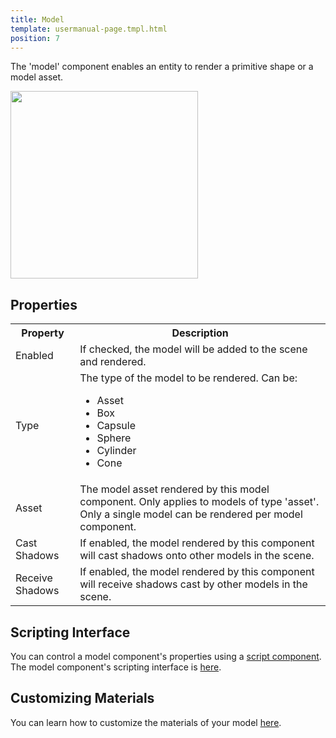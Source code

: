 ```yaml
---
title: Model
template: usermanual-page.tmpl.html
position: 7
---
```


The 'model' component enables an entity to render a primitive shape or a model asset.

<img src="/images/user-manual/components/component-model.jpg" style="width: 300px" />

## Properties

<table class="table table-striped">
    <col class="property-name"></col>
    <col class="property-description"></col>
    <tr><th>Property</th><th>Description</th></tr>
    <tr><td>Enabled</td><td>If checked, the model will be added to the scene and rendered.</td></tr>
    <tr><td>Type</td><td>The type of the model to be rendered. Can be:<ul><li>Asset</li><li>Box</li><li>Capsule</li><li>Sphere</li><li>Cylinder</li><li>Cone</li></ul></td></tr>
    <tr><td>Asset</td><td>The model asset rendered by this model component. Only applies to models of type 'asset'. Only a single model can be rendered per model component.</td></tr>
    <tr><td>Cast Shadows</td><td>If enabled, the model rendered by this component will cast shadows onto other models in the scene.</td></tr>
    <tr><td>Receive Shadows</td><td>If enabled, the model rendered by this component will receive shadows cast by other models in the scene.</td></tr>
</table>

## Scripting Interface

You can control a model component's properties using a [script component][2]. The model component's scripting interface is [here][3].

## Customizing Materials

You can learn how to customize the materials of your model [here][4].

[1]: /images/platform/component_model.png
[2]: /user-manual/packs/components/script
[3]: /engine/api/stable/symbols/pc.ScriptComponent.html
[4]: /user-manual/assets/materials/#assigning-materials

